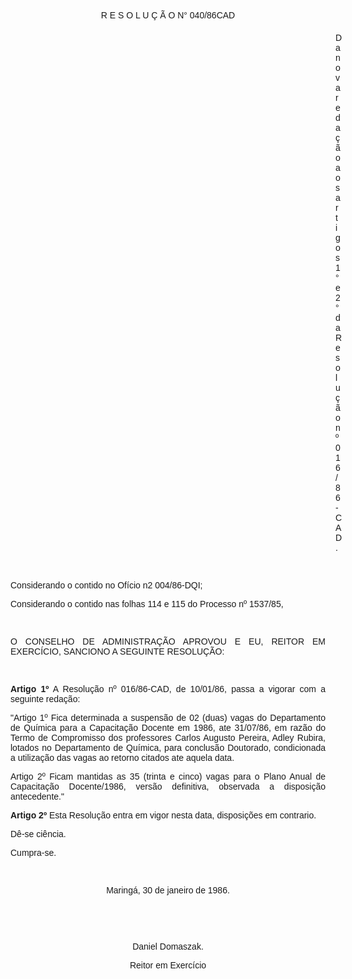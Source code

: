 <BODY>

<FONT FACE="Arial"><P ALIGN="CENTER">R E S O L U &Ccedil; &Atilde; O  N° 040/86CAD</P>
<P ALIGN="CENTER"></P><DIR>
<DIR>
<DIR>
<DIR>
<DIR>
<DIR>
<DIR>
<DIR>
<DIR>
<DIR>
<DIR>
<DIR>
<DIR>

<P ALIGN="JUSTIFY">Da nova reda&ccedil;&atilde;o aos artigos 1° e 2° da Resolu&ccedil;&atilde;o nº 016/86-CAD.</P>

<P>&nbsp;</P></DIR>
</DIR>
</DIR>
</DIR>
</DIR>
</DIR>
</DIR>
</DIR>
</DIR>
</DIR>
</DIR>
</DIR>
</DIR>

<P>Considerando o contido no Of&iacute;cio n2 004/86-DQI;</P>
<P>Considerando o contido nas folhas 114 e 115 do Processo nº 1537/85,</P>

<P>&nbsp;</P>
<P ALIGN="JUSTIFY">O CONSELHO DE ADMINISTRA&Ccedil;&Atilde;O APROVOU E EU, REITOR EM EXERC&Iacute;CIO, SANCIONO A SEGUINTE RESOLU&Ccedil;&Atilde;O:</P>

<P>&nbsp;</P>
<B><P ALIGN="JUSTIFY">Artigo 1º</B>  A Resolu&ccedil;&atilde;o nº 016/86-CAD, de 10/01/86, passa a vigorar com a seguinte reda&ccedil;&atilde;o:</P>
<P ALIGN="JUSTIFY">&quot;Artigo 1º  Fica determinada a suspens&atilde;o de 02 (duas) vagas do Departamento de Qu&iacute;mica para a Capacita&ccedil;&atilde;o Docente em 1986, ate 31/07/86, em raz&atilde;o do Termo de Compromisso dos professores Carlos Augusto Pereira, Adley Rubira, lotados no Departamento de Qu&iacute;mica, para conclus&atilde;o Doutorado, condicionada a utiliza&ccedil;&atilde;o das vagas ao retorno citados ate aquela data.</P>
<P ALIGN="JUSTIFY">Artigo 2º  Ficam mantidas as 35 (trinta e cinco) vagas para o Plano Anual de Capacita&ccedil;&atilde;o Docente/1986, vers&atilde;o definitiva, observada a disposi&ccedil;&atilde;o antecedente.&quot;</P>
<B><P ALIGN="JUSTIFY">Artigo 2º</B>  Esta Resolu&ccedil;&atilde;o entra em vigor nesta data, disposi&ccedil;&otilde;es em contrario.</P>
<P ALIGN="JUSTIFY">D&ecirc;-se ci&ecirc;ncia.</P>
<P ALIGN="JUSTIFY">Cumpra-se.</P>
<P ALIGN="JUSTIFY"></P>
<P ALIGN="JUSTIFY">&nbsp;</P>
<P ALIGN="CENTER">Maring&aacute;, 30 de janeiro de  1986.</P>
<P ALIGN="JUSTIFY"></P>
<P ALIGN="JUSTIFY">&nbsp;</P>
<P ALIGN="JUSTIFY">&nbsp;</P>
<P ALIGN="CENTER">Daniel Domaszak.</P>
<P ALIGN="CENTER">Reitor em Exerc&iacute;cio</P>
<P ALIGN="JUSTIFY"></P></FONT></BODY>
